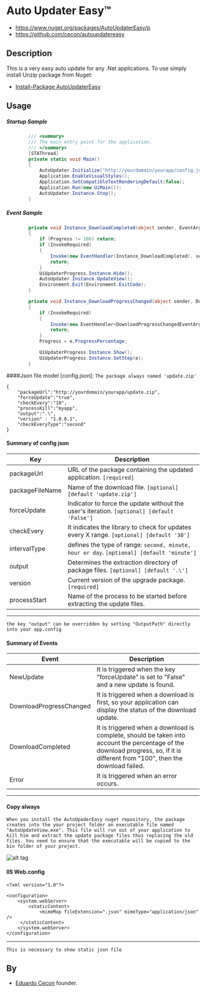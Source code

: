 # Auto Updater Easy™

* https://www.nuget.org/packages/AutoUpdaterEasy/p
* https://github.com/cecon/autoupdatereasy

Description
-----------

This is a very easy auto update for any .Net applications. To use simply install Unzip package from Nuget:


* [Install-Package AutoUpdaterEasy](https://www.nuget.org/packages/AutoUpdaterEasy/)

Usage
-----

##### Startup Sample

```C#
		/// <summary>
        /// The main entry point for the application.
        /// </summary>
        [STAThread]
        private static void Main()
        {
            AutoUpdater.Initialize("http://yourdomain/yourapp/config.json", Application.ProductVersion);
            Application.EnableVisualStyles();
            Application.SetCompatibleTextRenderingDefault(false);
            Application.Run(new UiMain());
            AutoUpdater.Instance.Stop();
        }
```
##### Event Sample
```C#
		private void Instance_DownloadCompleted(object sender, EventArgs e)
        {
            if (Progress != 100) return;
            if (InvokeRequired)
            {
                Invoke(new EventHandler(Instance_DownloadCompleted), sender, e);
                return;
            }
            UiUpdaterProgress.Instance.Hide();
            AutoUpdater.Instance.UpdateView();
            Environment.Exit(Environment.ExitCode);
        }

        private void Instance_DownloadProgressChanged(object sender, DownloadProgressChangedEventArgs e)
        {
            if (InvokeRequired)
            {
                Invoke(new EventHandler<DownloadProgressChangedEventArgs>(Instance_DownloadProgressChanged), sender, e);
                return;
            }
            Progress = e.ProgressPercentage;

            UiUpdaterProgress.Instance.Show();
            UiUpdaterProgress.Instance.SetStep(e);
        }
```

####Json file model [config.json]:
`The package always named 'update.zip'`

```
{
	"packageUrl":"http://yourdomain/yourapp/update.zip",
	"forceUpdate":"true",
	"checkEvery":"10",
	"processKill":"myapp",
	"output":".\",
	"version" : "1.0.0.1",
	"checkEveryType":"second"
}
```
#### Summary of config json

 Key                                   | Description
---------------------------------------|-------------------------------------
packageUrl                             | URL of the package containing the updated application. `[required]` 
packageFileName                        | Name of the download file. `[optional] [default 'update.zip']`
forceUpdate                            | Indicator to force the update without the user's iteration. `[optional] [default 'False']`
checkEvery                             | It indicates the library to check for updates every X range. `[optional] [default '30']`
intervalType                           | defines the type of range: `second, minute, hour or day`. `[optional] [default 'minute']`
output                                 | Determines the extraction directory of package files. `[optional] [default '.\']`
version                                | Current version of the upgrade package. `[required]`
processStart                           | Name of the process to be started before extracting the update files.
---

`the key "output" can be overridden by setting "OutputPath" directly into your app.config`

#### Summary of Events

 Event                                 | Description
---------------------------------------|-------------------------------------
NewUpdate                              | It is triggered when the key "forceUpdate" is set to "False" and a new update is found.
DownloadProgressChanged                | It is triggered when a download is first, so your application can display the status of the download update.
DownloadCompleted                      | It is triggered when a download is complete, should be taken into account the percentage of the download progress, so, if it is different from "100", then the download failed.
Error                                  | It is triggered when an error occurs.
---

#### Copy always
`
When you install the AutoUpaderEasy nuget repository, the package creates into the your project folder an executable file named "AutoUpdateView.exe". This file will run out of your application to kill him and extract the update package files thus replacing the old files.
You need to ensure that the executable will be copied to the bin folder of your project.
`

![alt tag](https://raw.githubusercontent.com/cecon/autoupdatereasy/master/AutoUpdaterEasy/Resources/Manual.png)

#### IIS Web.config
```
<?xml version="1.0"?>
 
<configuration>
    <system.webServer>
        <staticContent>
            <mimeMap fileExtension=".json" mimeType="application/json" />
     </staticContent>
    </system.webServer>
</configuration>
```
---
`This is necessary to show static json file`

By
------

* [Eduardo Cecon](https://github.com/cecon) founder.
